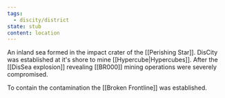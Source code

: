 ```yaml
---
tags:
  - discity/district
state: stub
content: location
---
```

An inland sea formed in the impact crater of the [[Perishing Star]]. DisCity was established at it's shore to mine [[Hypercube|Hypercubes]]. After the [[DisSea explosion]] revealing [[BR000]] mining operations were severely compromised. 

To contain the contamination the [[Broken Frontline]] was established. 